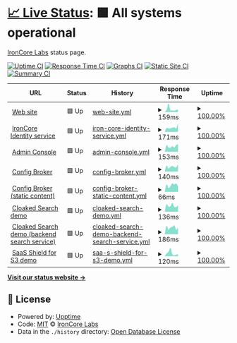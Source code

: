 # [📈 Live Status](https://upptime.ironcorelabs.com): <!--live status--> **🟩 All systems operational**

[IronCore Labs](https://ironcorelabs.com) status page.

[![Uptime CI](https://github.com/IronCoreLabs/upptime/workflows/Uptime%20CI/badge.svg)](https://github.com/IronCoreLabs/upptime/actions?query=workflow%3A%22Uptime+CI%22)
[![Response Time CI](https://github.com/IronCoreLabs/upptime/workflows/Response%20Time%20CI/badge.svg)](https://github.com/IronCoreLabs/upptime/actions?query=workflow%3A%22Response+Time+CI%22)
[![Graphs CI](https://github.com/IronCoreLabs/upptime/workflows/Graphs%20CI/badge.svg)](https://github.com/IronCoreLabs/upptime/actions?query=workflow%3A%22Graphs+CI%22)
[![Static Site CI](https://github.com/IronCoreLabs/upptime/workflows/Static%20Site%20CI/badge.svg)](https://github.com/IronCoreLabs/upptime/actions?query=workflow%3A%22Static+Site+CI%22)
[![Summary CI](https://github.com/IronCoreLabs/upptime/workflows/Summary%20CI/badge.svg)](https://github.com/IronCoreLabs/upptime/actions?query=workflow%3A%22Summary+CI%22)

<!--start: status pages-->
<!-- This summary is generated by Upptime (https://github.com/upptime/upptime) -->
<!-- Do not edit this manually, your changes will be overwritten -->
<!-- prettier-ignore -->
| URL | Status | History | Response Time | Uptime |
| --- | ------ | ------- | ------------- | ------ |
| <img alt="" src="https://icons.duckduckgo.com/ip3/ironcorelabs.com.ico" height="13"> [Web site](https://ironcorelabs.com/) | 🟩 Up | [web-site.yml](https://github.com/IronCoreLabs/upptime/commits/HEAD/history/web-site.yml) | <details><summary><img alt="Response time graph" src="./graphs/web-site/response-time-week.png" height="20"> 159ms</summary><br><a href="https://upptime.ironcorelabs.com/history/web-site"><img alt="Response time 128" src="https://img.shields.io/endpoint?url=https%3A%2F%2Fraw.githubusercontent.com%2FIronCoreLabs%2Fupptime%2FHEAD%2Fapi%2Fweb-site%2Fresponse-time.json"></a><br><a href="https://upptime.ironcorelabs.com/history/web-site"><img alt="24-hour response time 147" src="https://img.shields.io/endpoint?url=https%3A%2F%2Fraw.githubusercontent.com%2FIronCoreLabs%2Fupptime%2FHEAD%2Fapi%2Fweb-site%2Fresponse-time-day.json"></a><br><a href="https://upptime.ironcorelabs.com/history/web-site"><img alt="7-day response time 159" src="https://img.shields.io/endpoint?url=https%3A%2F%2Fraw.githubusercontent.com%2FIronCoreLabs%2Fupptime%2FHEAD%2Fapi%2Fweb-site%2Fresponse-time-week.json"></a><br><a href="https://upptime.ironcorelabs.com/history/web-site"><img alt="30-day response time 132" src="https://img.shields.io/endpoint?url=https%3A%2F%2Fraw.githubusercontent.com%2FIronCoreLabs%2Fupptime%2FHEAD%2Fapi%2Fweb-site%2Fresponse-time-month.json"></a><br><a href="https://upptime.ironcorelabs.com/history/web-site"><img alt="1-year response time 117" src="https://img.shields.io/endpoint?url=https%3A%2F%2Fraw.githubusercontent.com%2FIronCoreLabs%2Fupptime%2FHEAD%2Fapi%2Fweb-site%2Fresponse-time-year.json"></a></details> | <details><summary><a href="https://upptime.ironcorelabs.com/history/web-site">100.00%</a></summary><a href="https://upptime.ironcorelabs.com/history/web-site"><img alt="All-time uptime 99.40%" src="https://img.shields.io/endpoint?url=https%3A%2F%2Fraw.githubusercontent.com%2FIronCoreLabs%2Fupptime%2FHEAD%2Fapi%2Fweb-site%2Fuptime.json"></a><br><a href="https://upptime.ironcorelabs.com/history/web-site"><img alt="24-hour uptime 100.00%" src="https://img.shields.io/endpoint?url=https%3A%2F%2Fraw.githubusercontent.com%2FIronCoreLabs%2Fupptime%2FHEAD%2Fapi%2Fweb-site%2Fuptime-day.json"></a><br><a href="https://upptime.ironcorelabs.com/history/web-site"><img alt="7-day uptime 100.00%" src="https://img.shields.io/endpoint?url=https%3A%2F%2Fraw.githubusercontent.com%2FIronCoreLabs%2Fupptime%2FHEAD%2Fapi%2Fweb-site%2Fuptime-week.json"></a><br><a href="https://upptime.ironcorelabs.com/history/web-site"><img alt="30-day uptime 100.00%" src="https://img.shields.io/endpoint?url=https%3A%2F%2Fraw.githubusercontent.com%2FIronCoreLabs%2Fupptime%2FHEAD%2Fapi%2Fweb-site%2Fuptime-month.json"></a><br><a href="https://upptime.ironcorelabs.com/history/web-site"><img alt="1-year uptime 100.00%" src="https://img.shields.io/endpoint?url=https%3A%2F%2Fraw.githubusercontent.com%2FIronCoreLabs%2Fupptime%2FHEAD%2Fapi%2Fweb-site%2Fuptime-year.json"></a></details>
| <img alt="" src="https://icons.duckduckgo.com/ip3/api.ironcorelabs.com.ico" height="13"> [IronCore Identity service](https://api.ironcorelabs.com/api/health) | 🟩 Up | [iron-core-identity-service.yml](https://github.com/IronCoreLabs/upptime/commits/HEAD/history/iron-core-identity-service.yml) | <details><summary><img alt="Response time graph" src="./graphs/iron-core-identity-service/response-time-week.png" height="20"> 171ms</summary><br><a href="https://upptime.ironcorelabs.com/history/iron-core-identity-service"><img alt="Response time 229" src="https://img.shields.io/endpoint?url=https%3A%2F%2Fraw.githubusercontent.com%2FIronCoreLabs%2Fupptime%2FHEAD%2Fapi%2Firon-core-identity-service%2Fresponse-time.json"></a><br><a href="https://upptime.ironcorelabs.com/history/iron-core-identity-service"><img alt="24-hour response time 318" src="https://img.shields.io/endpoint?url=https%3A%2F%2Fraw.githubusercontent.com%2FIronCoreLabs%2Fupptime%2FHEAD%2Fapi%2Firon-core-identity-service%2Fresponse-time-day.json"></a><br><a href="https://upptime.ironcorelabs.com/history/iron-core-identity-service"><img alt="7-day response time 171" src="https://img.shields.io/endpoint?url=https%3A%2F%2Fraw.githubusercontent.com%2FIronCoreLabs%2Fupptime%2FHEAD%2Fapi%2Firon-core-identity-service%2Fresponse-time-week.json"></a><br><a href="https://upptime.ironcorelabs.com/history/iron-core-identity-service"><img alt="30-day response time 187" src="https://img.shields.io/endpoint?url=https%3A%2F%2Fraw.githubusercontent.com%2FIronCoreLabs%2Fupptime%2FHEAD%2Fapi%2Firon-core-identity-service%2Fresponse-time-month.json"></a><br><a href="https://upptime.ironcorelabs.com/history/iron-core-identity-service"><img alt="1-year response time 250" src="https://img.shields.io/endpoint?url=https%3A%2F%2Fraw.githubusercontent.com%2FIronCoreLabs%2Fupptime%2FHEAD%2Fapi%2Firon-core-identity-service%2Fresponse-time-year.json"></a></details> | <details><summary><a href="https://upptime.ironcorelabs.com/history/iron-core-identity-service">100.00%</a></summary><a href="https://upptime.ironcorelabs.com/history/iron-core-identity-service"><img alt="All-time uptime 100.00%" src="https://img.shields.io/endpoint?url=https%3A%2F%2Fraw.githubusercontent.com%2FIronCoreLabs%2Fupptime%2FHEAD%2Fapi%2Firon-core-identity-service%2Fuptime.json"></a><br><a href="https://upptime.ironcorelabs.com/history/iron-core-identity-service"><img alt="24-hour uptime 100.00%" src="https://img.shields.io/endpoint?url=https%3A%2F%2Fraw.githubusercontent.com%2FIronCoreLabs%2Fupptime%2FHEAD%2Fapi%2Firon-core-identity-service%2Fuptime-day.json"></a><br><a href="https://upptime.ironcorelabs.com/history/iron-core-identity-service"><img alt="7-day uptime 100.00%" src="https://img.shields.io/endpoint?url=https%3A%2F%2Fraw.githubusercontent.com%2FIronCoreLabs%2Fupptime%2FHEAD%2Fapi%2Firon-core-identity-service%2Fuptime-week.json"></a><br><a href="https://upptime.ironcorelabs.com/history/iron-core-identity-service"><img alt="30-day uptime 100.00%" src="https://img.shields.io/endpoint?url=https%3A%2F%2Fraw.githubusercontent.com%2FIronCoreLabs%2Fupptime%2FHEAD%2Fapi%2Firon-core-identity-service%2Fuptime-month.json"></a><br><a href="https://upptime.ironcorelabs.com/history/iron-core-identity-service"><img alt="1-year uptime 99.99%" src="https://img.shields.io/endpoint?url=https%3A%2F%2Fraw.githubusercontent.com%2FIronCoreLabs%2Fupptime%2FHEAD%2Fapi%2Firon-core-identity-service%2Fuptime-year.json"></a></details>
| <img alt="" src="https://icons.duckduckgo.com/ip3/admin.ironcorelabs.com.ico" height="13"> [Admin Console](https://admin.ironcorelabs.com/api/health) | 🟩 Up | [admin-console.yml](https://github.com/IronCoreLabs/upptime/commits/HEAD/history/admin-console.yml) | <details><summary><img alt="Response time graph" src="./graphs/admin-console/response-time-week.png" height="20"> 153ms</summary><br><a href="https://upptime.ironcorelabs.com/history/admin-console"><img alt="Response time 166" src="https://img.shields.io/endpoint?url=https%3A%2F%2Fraw.githubusercontent.com%2FIronCoreLabs%2Fupptime%2FHEAD%2Fapi%2Fadmin-console%2Fresponse-time.json"></a><br><a href="https://upptime.ironcorelabs.com/history/admin-console"><img alt="24-hour response time 212" src="https://img.shields.io/endpoint?url=https%3A%2F%2Fraw.githubusercontent.com%2FIronCoreLabs%2Fupptime%2FHEAD%2Fapi%2Fadmin-console%2Fresponse-time-day.json"></a><br><a href="https://upptime.ironcorelabs.com/history/admin-console"><img alt="7-day response time 153" src="https://img.shields.io/endpoint?url=https%3A%2F%2Fraw.githubusercontent.com%2FIronCoreLabs%2Fupptime%2FHEAD%2Fapi%2Fadmin-console%2Fresponse-time-week.json"></a><br><a href="https://upptime.ironcorelabs.com/history/admin-console"><img alt="30-day response time 175" src="https://img.shields.io/endpoint?url=https%3A%2F%2Fraw.githubusercontent.com%2FIronCoreLabs%2Fupptime%2FHEAD%2Fapi%2Fadmin-console%2Fresponse-time-month.json"></a><br><a href="https://upptime.ironcorelabs.com/history/admin-console"><img alt="1-year response time 164" src="https://img.shields.io/endpoint?url=https%3A%2F%2Fraw.githubusercontent.com%2FIronCoreLabs%2Fupptime%2FHEAD%2Fapi%2Fadmin-console%2Fresponse-time-year.json"></a></details> | <details><summary><a href="https://upptime.ironcorelabs.com/history/admin-console">100.00%</a></summary><a href="https://upptime.ironcorelabs.com/history/admin-console"><img alt="All-time uptime 100.00%" src="https://img.shields.io/endpoint?url=https%3A%2F%2Fraw.githubusercontent.com%2FIronCoreLabs%2Fupptime%2FHEAD%2Fapi%2Fadmin-console%2Fuptime.json"></a><br><a href="https://upptime.ironcorelabs.com/history/admin-console"><img alt="24-hour uptime 100.00%" src="https://img.shields.io/endpoint?url=https%3A%2F%2Fraw.githubusercontent.com%2FIronCoreLabs%2Fupptime%2FHEAD%2Fapi%2Fadmin-console%2Fuptime-day.json"></a><br><a href="https://upptime.ironcorelabs.com/history/admin-console"><img alt="7-day uptime 100.00%" src="https://img.shields.io/endpoint?url=https%3A%2F%2Fraw.githubusercontent.com%2FIronCoreLabs%2Fupptime%2FHEAD%2Fapi%2Fadmin-console%2Fuptime-week.json"></a><br><a href="https://upptime.ironcorelabs.com/history/admin-console"><img alt="30-day uptime 100.00%" src="https://img.shields.io/endpoint?url=https%3A%2F%2Fraw.githubusercontent.com%2FIronCoreLabs%2Fupptime%2FHEAD%2Fapi%2Fadmin-console%2Fuptime-month.json"></a><br><a href="https://upptime.ironcorelabs.com/history/admin-console"><img alt="1-year uptime 100.00%" src="https://img.shields.io/endpoint?url=https%3A%2F%2Fraw.githubusercontent.com%2FIronCoreLabs%2Fupptime%2FHEAD%2Fapi%2Fadmin-console%2Fuptime-year.json"></a></details>
| <img alt="" src="https://icons.duckduckgo.com/ip3/config.ironcorelabs.com.ico" height="13"> [Config Broker](https://config.ironcorelabs.com/health) | 🟩 Up | [config-broker.yml](https://github.com/IronCoreLabs/upptime/commits/HEAD/history/config-broker.yml) | <details><summary><img alt="Response time graph" src="./graphs/config-broker/response-time-week.png" height="20"> 140ms</summary><br><a href="https://upptime.ironcorelabs.com/history/config-broker"><img alt="Response time 151" src="https://img.shields.io/endpoint?url=https%3A%2F%2Fraw.githubusercontent.com%2FIronCoreLabs%2Fupptime%2FHEAD%2Fapi%2Fconfig-broker%2Fresponse-time.json"></a><br><a href="https://upptime.ironcorelabs.com/history/config-broker"><img alt="24-hour response time 204" src="https://img.shields.io/endpoint?url=https%3A%2F%2Fraw.githubusercontent.com%2FIronCoreLabs%2Fupptime%2FHEAD%2Fapi%2Fconfig-broker%2Fresponse-time-day.json"></a><br><a href="https://upptime.ironcorelabs.com/history/config-broker"><img alt="7-day response time 140" src="https://img.shields.io/endpoint?url=https%3A%2F%2Fraw.githubusercontent.com%2FIronCoreLabs%2Fupptime%2FHEAD%2Fapi%2Fconfig-broker%2Fresponse-time-week.json"></a><br><a href="https://upptime.ironcorelabs.com/history/config-broker"><img alt="30-day response time 168" src="https://img.shields.io/endpoint?url=https%3A%2F%2Fraw.githubusercontent.com%2FIronCoreLabs%2Fupptime%2FHEAD%2Fapi%2Fconfig-broker%2Fresponse-time-month.json"></a><br><a href="https://upptime.ironcorelabs.com/history/config-broker"><img alt="1-year response time 150" src="https://img.shields.io/endpoint?url=https%3A%2F%2Fraw.githubusercontent.com%2FIronCoreLabs%2Fupptime%2FHEAD%2Fapi%2Fconfig-broker%2Fresponse-time-year.json"></a></details> | <details><summary><a href="https://upptime.ironcorelabs.com/history/config-broker">100.00%</a></summary><a href="https://upptime.ironcorelabs.com/history/config-broker"><img alt="All-time uptime 99.40%" src="https://img.shields.io/endpoint?url=https%3A%2F%2Fraw.githubusercontent.com%2FIronCoreLabs%2Fupptime%2FHEAD%2Fapi%2Fconfig-broker%2Fuptime.json"></a><br><a href="https://upptime.ironcorelabs.com/history/config-broker"><img alt="24-hour uptime 100.00%" src="https://img.shields.io/endpoint?url=https%3A%2F%2Fraw.githubusercontent.com%2FIronCoreLabs%2Fupptime%2FHEAD%2Fapi%2Fconfig-broker%2Fuptime-day.json"></a><br><a href="https://upptime.ironcorelabs.com/history/config-broker"><img alt="7-day uptime 100.00%" src="https://img.shields.io/endpoint?url=https%3A%2F%2Fraw.githubusercontent.com%2FIronCoreLabs%2Fupptime%2FHEAD%2Fapi%2Fconfig-broker%2Fuptime-week.json"></a><br><a href="https://upptime.ironcorelabs.com/history/config-broker"><img alt="30-day uptime 99.98%" src="https://img.shields.io/endpoint?url=https%3A%2F%2Fraw.githubusercontent.com%2FIronCoreLabs%2Fupptime%2FHEAD%2Fapi%2Fconfig-broker%2Fuptime-month.json"></a><br><a href="https://upptime.ironcorelabs.com/history/config-broker"><img alt="1-year uptime 100.00%" src="https://img.shields.io/endpoint?url=https%3A%2F%2Fraw.githubusercontent.com%2FIronCoreLabs%2Fupptime%2FHEAD%2Fapi%2Fconfig-broker%2Fuptime-year.json"></a></details>
| <img alt="" src="https://icons.duckduckgo.com/ip3/config.ironcorelabs.com.ico" height="13"> [Config Broker (static content)](https://config.ironcorelabs.com/static/manifest.json) | 🟩 Up | [config-broker-static-content.yml](https://github.com/IronCoreLabs/upptime/commits/HEAD/history/config-broker-static-content.yml) | <details><summary><img alt="Response time graph" src="./graphs/config-broker-static-content/response-time-week.png" height="20"> 66ms</summary><br><a href="https://upptime.ironcorelabs.com/history/config-broker-static-content"><img alt="Response time 76" src="https://img.shields.io/endpoint?url=https%3A%2F%2Fraw.githubusercontent.com%2FIronCoreLabs%2Fupptime%2FHEAD%2Fapi%2Fconfig-broker-static-content%2Fresponse-time.json"></a><br><a href="https://upptime.ironcorelabs.com/history/config-broker-static-content"><img alt="24-hour response time 52" src="https://img.shields.io/endpoint?url=https%3A%2F%2Fraw.githubusercontent.com%2FIronCoreLabs%2Fupptime%2FHEAD%2Fapi%2Fconfig-broker-static-content%2Fresponse-time-day.json"></a><br><a href="https://upptime.ironcorelabs.com/history/config-broker-static-content"><img alt="7-day response time 66" src="https://img.shields.io/endpoint?url=https%3A%2F%2Fraw.githubusercontent.com%2FIronCoreLabs%2Fupptime%2FHEAD%2Fapi%2Fconfig-broker-static-content%2Fresponse-time-week.json"></a><br><a href="https://upptime.ironcorelabs.com/history/config-broker-static-content"><img alt="30-day response time 64" src="https://img.shields.io/endpoint?url=https%3A%2F%2Fraw.githubusercontent.com%2FIronCoreLabs%2Fupptime%2FHEAD%2Fapi%2Fconfig-broker-static-content%2Fresponse-time-month.json"></a><br><a href="https://upptime.ironcorelabs.com/history/config-broker-static-content"><img alt="1-year response time 71" src="https://img.shields.io/endpoint?url=https%3A%2F%2Fraw.githubusercontent.com%2FIronCoreLabs%2Fupptime%2FHEAD%2Fapi%2Fconfig-broker-static-content%2Fresponse-time-year.json"></a></details> | <details><summary><a href="https://upptime.ironcorelabs.com/history/config-broker-static-content">100.00%</a></summary><a href="https://upptime.ironcorelabs.com/history/config-broker-static-content"><img alt="All-time uptime 99.40%" src="https://img.shields.io/endpoint?url=https%3A%2F%2Fraw.githubusercontent.com%2FIronCoreLabs%2Fupptime%2FHEAD%2Fapi%2Fconfig-broker-static-content%2Fuptime.json"></a><br><a href="https://upptime.ironcorelabs.com/history/config-broker-static-content"><img alt="24-hour uptime 100.00%" src="https://img.shields.io/endpoint?url=https%3A%2F%2Fraw.githubusercontent.com%2FIronCoreLabs%2Fupptime%2FHEAD%2Fapi%2Fconfig-broker-static-content%2Fuptime-day.json"></a><br><a href="https://upptime.ironcorelabs.com/history/config-broker-static-content"><img alt="7-day uptime 100.00%" src="https://img.shields.io/endpoint?url=https%3A%2F%2Fraw.githubusercontent.com%2FIronCoreLabs%2Fupptime%2FHEAD%2Fapi%2Fconfig-broker-static-content%2Fuptime-week.json"></a><br><a href="https://upptime.ironcorelabs.com/history/config-broker-static-content"><img alt="30-day uptime 100.00%" src="https://img.shields.io/endpoint?url=https%3A%2F%2Fraw.githubusercontent.com%2FIronCoreLabs%2Fupptime%2FHEAD%2Fapi%2Fconfig-broker-static-content%2Fuptime-month.json"></a><br><a href="https://upptime.ironcorelabs.com/history/config-broker-static-content"><img alt="1-year uptime 100.00%" src="https://img.shields.io/endpoint?url=https%3A%2F%2Fraw.githubusercontent.com%2FIronCoreLabs%2Fupptime%2FHEAD%2Fapi%2Fconfig-broker-static-content%2Fuptime-year.json"></a></details>
| <img alt="" src="https://icons.duckduckgo.com/ip3/cloaked-search.ironcorelabs.com.ico" height="13"> [Cloaked Search demo](https://cloaked-search.ironcorelabs.com/_cloaked_search/live) | 🟩 Up | [cloaked-search-demo.yml](https://github.com/IronCoreLabs/upptime/commits/HEAD/history/cloaked-search-demo.yml) | <details><summary><img alt="Response time graph" src="./graphs/cloaked-search-demo/response-time-week.png" height="20"> 136ms</summary><br><a href="https://upptime.ironcorelabs.com/history/cloaked-search-demo"><img alt="Response time 152" src="https://img.shields.io/endpoint?url=https%3A%2F%2Fraw.githubusercontent.com%2FIronCoreLabs%2Fupptime%2FHEAD%2Fapi%2Fcloaked-search-demo%2Fresponse-time.json"></a><br><a href="https://upptime.ironcorelabs.com/history/cloaked-search-demo"><img alt="24-hour response time 142" src="https://img.shields.io/endpoint?url=https%3A%2F%2Fraw.githubusercontent.com%2FIronCoreLabs%2Fupptime%2FHEAD%2Fapi%2Fcloaked-search-demo%2Fresponse-time-day.json"></a><br><a href="https://upptime.ironcorelabs.com/history/cloaked-search-demo"><img alt="7-day response time 136" src="https://img.shields.io/endpoint?url=https%3A%2F%2Fraw.githubusercontent.com%2FIronCoreLabs%2Fupptime%2FHEAD%2Fapi%2Fcloaked-search-demo%2Fresponse-time-week.json"></a><br><a href="https://upptime.ironcorelabs.com/history/cloaked-search-demo"><img alt="30-day response time 151" src="https://img.shields.io/endpoint?url=https%3A%2F%2Fraw.githubusercontent.com%2FIronCoreLabs%2Fupptime%2FHEAD%2Fapi%2Fcloaked-search-demo%2Fresponse-time-month.json"></a><br><a href="https://upptime.ironcorelabs.com/history/cloaked-search-demo"><img alt="1-year response time 153" src="https://img.shields.io/endpoint?url=https%3A%2F%2Fraw.githubusercontent.com%2FIronCoreLabs%2Fupptime%2FHEAD%2Fapi%2Fcloaked-search-demo%2Fresponse-time-year.json"></a></details> | <details><summary><a href="https://upptime.ironcorelabs.com/history/cloaked-search-demo">100.00%</a></summary><a href="https://upptime.ironcorelabs.com/history/cloaked-search-demo"><img alt="All-time uptime 98.63%" src="https://img.shields.io/endpoint?url=https%3A%2F%2Fraw.githubusercontent.com%2FIronCoreLabs%2Fupptime%2FHEAD%2Fapi%2Fcloaked-search-demo%2Fuptime.json"></a><br><a href="https://upptime.ironcorelabs.com/history/cloaked-search-demo"><img alt="24-hour uptime 100.00%" src="https://img.shields.io/endpoint?url=https%3A%2F%2Fraw.githubusercontent.com%2FIronCoreLabs%2Fupptime%2FHEAD%2Fapi%2Fcloaked-search-demo%2Fuptime-day.json"></a><br><a href="https://upptime.ironcorelabs.com/history/cloaked-search-demo"><img alt="7-day uptime 100.00%" src="https://img.shields.io/endpoint?url=https%3A%2F%2Fraw.githubusercontent.com%2FIronCoreLabs%2Fupptime%2FHEAD%2Fapi%2Fcloaked-search-demo%2Fuptime-week.json"></a><br><a href="https://upptime.ironcorelabs.com/history/cloaked-search-demo"><img alt="30-day uptime 100.00%" src="https://img.shields.io/endpoint?url=https%3A%2F%2Fraw.githubusercontent.com%2FIronCoreLabs%2Fupptime%2FHEAD%2Fapi%2Fcloaked-search-demo%2Fuptime-month.json"></a><br><a href="https://upptime.ironcorelabs.com/history/cloaked-search-demo"><img alt="1-year uptime 99.97%" src="https://img.shields.io/endpoint?url=https%3A%2F%2Fraw.githubusercontent.com%2FIronCoreLabs%2Fupptime%2FHEAD%2Fapi%2Fcloaked-search-demo%2Fuptime-year.json"></a></details>
| <img alt="" src="https://icons.duckduckgo.com/ip3/search-service.ironcorelabs.com.ico" height="13"> [Cloaked Search demo (backend search service)](https://search-service.ironcorelabs.com/wikipedia_v2/_search?size=0) | 🟩 Up | [cloaked-search-demo-backend-search-service.yml](https://github.com/IronCoreLabs/upptime/commits/HEAD/history/cloaked-search-demo-backend-search-service.yml) | <details><summary><img alt="Response time graph" src="./graphs/cloaked-search-demo-backend-search-service/response-time-week.png" height="20"> 186ms</summary><br><a href="https://upptime.ironcorelabs.com/history/cloaked-search-demo-backend-search-service"><img alt="Response time 165" src="https://img.shields.io/endpoint?url=https%3A%2F%2Fraw.githubusercontent.com%2FIronCoreLabs%2Fupptime%2FHEAD%2Fapi%2Fcloaked-search-demo-backend-search-service%2Fresponse-time.json"></a><br><a href="https://upptime.ironcorelabs.com/history/cloaked-search-demo-backend-search-service"><img alt="24-hour response time 181" src="https://img.shields.io/endpoint?url=https%3A%2F%2Fraw.githubusercontent.com%2FIronCoreLabs%2Fupptime%2FHEAD%2Fapi%2Fcloaked-search-demo-backend-search-service%2Fresponse-time-day.json"></a><br><a href="https://upptime.ironcorelabs.com/history/cloaked-search-demo-backend-search-service"><img alt="7-day response time 186" src="https://img.shields.io/endpoint?url=https%3A%2F%2Fraw.githubusercontent.com%2FIronCoreLabs%2Fupptime%2FHEAD%2Fapi%2Fcloaked-search-demo-backend-search-service%2Fresponse-time-week.json"></a><br><a href="https://upptime.ironcorelabs.com/history/cloaked-search-demo-backend-search-service"><img alt="30-day response time 153" src="https://img.shields.io/endpoint?url=https%3A%2F%2Fraw.githubusercontent.com%2FIronCoreLabs%2Fupptime%2FHEAD%2Fapi%2Fcloaked-search-demo-backend-search-service%2Fresponse-time-month.json"></a><br><a href="https://upptime.ironcorelabs.com/history/cloaked-search-demo-backend-search-service"><img alt="1-year response time 150" src="https://img.shields.io/endpoint?url=https%3A%2F%2Fraw.githubusercontent.com%2FIronCoreLabs%2Fupptime%2FHEAD%2Fapi%2Fcloaked-search-demo-backend-search-service%2Fresponse-time-year.json"></a></details> | <details><summary><a href="https://upptime.ironcorelabs.com/history/cloaked-search-demo-backend-search-service">100.00%</a></summary><a href="https://upptime.ironcorelabs.com/history/cloaked-search-demo-backend-search-service"><img alt="All-time uptime 98.63%" src="https://img.shields.io/endpoint?url=https%3A%2F%2Fraw.githubusercontent.com%2FIronCoreLabs%2Fupptime%2FHEAD%2Fapi%2Fcloaked-search-demo-backend-search-service%2Fuptime.json"></a><br><a href="https://upptime.ironcorelabs.com/history/cloaked-search-demo-backend-search-service"><img alt="24-hour uptime 100.00%" src="https://img.shields.io/endpoint?url=https%3A%2F%2Fraw.githubusercontent.com%2FIronCoreLabs%2Fupptime%2FHEAD%2Fapi%2Fcloaked-search-demo-backend-search-service%2Fuptime-day.json"></a><br><a href="https://upptime.ironcorelabs.com/history/cloaked-search-demo-backend-search-service"><img alt="7-day uptime 100.00%" src="https://img.shields.io/endpoint?url=https%3A%2F%2Fraw.githubusercontent.com%2FIronCoreLabs%2Fupptime%2FHEAD%2Fapi%2Fcloaked-search-demo-backend-search-service%2Fuptime-week.json"></a><br><a href="https://upptime.ironcorelabs.com/history/cloaked-search-demo-backend-search-service"><img alt="30-day uptime 100.00%" src="https://img.shields.io/endpoint?url=https%3A%2F%2Fraw.githubusercontent.com%2FIronCoreLabs%2Fupptime%2FHEAD%2Fapi%2Fcloaked-search-demo-backend-search-service%2Fuptime-month.json"></a><br><a href="https://upptime.ironcorelabs.com/history/cloaked-search-demo-backend-search-service"><img alt="1-year uptime 99.97%" src="https://img.shields.io/endpoint?url=https%3A%2F%2Fraw.githubusercontent.com%2FIronCoreLabs%2Fupptime%2FHEAD%2Fapi%2Fcloaked-search-demo-backend-search-service%2Fuptime-year.json"></a></details>
| <img alt="" src="https://icons.duckduckgo.com/ip3/saas-shield-for-s3-demo.ironcorelabs.com.ico" height="13"> [SaaS Shield for S3 demo](https://saas-shield-for-s3-demo.ironcorelabs.com/healthz) | 🟩 Up | [saa-s-shield-for-s3-demo.yml](https://github.com/IronCoreLabs/upptime/commits/HEAD/history/saa-s-shield-for-s3-demo.yml) | <details><summary><img alt="Response time graph" src="./graphs/saa-s-shield-for-s3-demo/response-time-week.png" height="20"> 120ms</summary><br><a href="https://upptime.ironcorelabs.com/history/saa-s-shield-for-s3-demo"><img alt="Response time 183" src="https://img.shields.io/endpoint?url=https%3A%2F%2Fraw.githubusercontent.com%2FIronCoreLabs%2Fupptime%2FHEAD%2Fapi%2Fsaa-s-shield-for-s3-demo%2Fresponse-time.json"></a><br><a href="https://upptime.ironcorelabs.com/history/saa-s-shield-for-s3-demo"><img alt="24-hour response time 79" src="https://img.shields.io/endpoint?url=https%3A%2F%2Fraw.githubusercontent.com%2FIronCoreLabs%2Fupptime%2FHEAD%2Fapi%2Fsaa-s-shield-for-s3-demo%2Fresponse-time-day.json"></a><br><a href="https://upptime.ironcorelabs.com/history/saa-s-shield-for-s3-demo"><img alt="7-day response time 120" src="https://img.shields.io/endpoint?url=https%3A%2F%2Fraw.githubusercontent.com%2FIronCoreLabs%2Fupptime%2FHEAD%2Fapi%2Fsaa-s-shield-for-s3-demo%2Fresponse-time-week.json"></a><br><a href="https://upptime.ironcorelabs.com/history/saa-s-shield-for-s3-demo"><img alt="30-day response time 172" src="https://img.shields.io/endpoint?url=https%3A%2F%2Fraw.githubusercontent.com%2FIronCoreLabs%2Fupptime%2FHEAD%2Fapi%2Fsaa-s-shield-for-s3-demo%2Fresponse-time-month.json"></a><br><a href="https://upptime.ironcorelabs.com/history/saa-s-shield-for-s3-demo"><img alt="1-year response time 180" src="https://img.shields.io/endpoint?url=https%3A%2F%2Fraw.githubusercontent.com%2FIronCoreLabs%2Fupptime%2FHEAD%2Fapi%2Fsaa-s-shield-for-s3-demo%2Fresponse-time-year.json"></a></details> | <details><summary><a href="https://upptime.ironcorelabs.com/history/saa-s-shield-for-s3-demo">100.00%</a></summary><a href="https://upptime.ironcorelabs.com/history/saa-s-shield-for-s3-demo"><img alt="All-time uptime 99.05%" src="https://img.shields.io/endpoint?url=https%3A%2F%2Fraw.githubusercontent.com%2FIronCoreLabs%2Fupptime%2FHEAD%2Fapi%2Fsaa-s-shield-for-s3-demo%2Fuptime.json"></a><br><a href="https://upptime.ironcorelabs.com/history/saa-s-shield-for-s3-demo"><img alt="24-hour uptime 100.00%" src="https://img.shields.io/endpoint?url=https%3A%2F%2Fraw.githubusercontent.com%2FIronCoreLabs%2Fupptime%2FHEAD%2Fapi%2Fsaa-s-shield-for-s3-demo%2Fuptime-day.json"></a><br><a href="https://upptime.ironcorelabs.com/history/saa-s-shield-for-s3-demo"><img alt="7-day uptime 100.00%" src="https://img.shields.io/endpoint?url=https%3A%2F%2Fraw.githubusercontent.com%2FIronCoreLabs%2Fupptime%2FHEAD%2Fapi%2Fsaa-s-shield-for-s3-demo%2Fuptime-week.json"></a><br><a href="https://upptime.ironcorelabs.com/history/saa-s-shield-for-s3-demo"><img alt="30-day uptime 96.34%" src="https://img.shields.io/endpoint?url=https%3A%2F%2Fraw.githubusercontent.com%2FIronCoreLabs%2Fupptime%2FHEAD%2Fapi%2Fsaa-s-shield-for-s3-demo%2Fuptime-month.json"></a><br><a href="https://upptime.ironcorelabs.com/history/saa-s-shield-for-s3-demo"><img alt="1-year uptime 99.70%" src="https://img.shields.io/endpoint?url=https%3A%2F%2Fraw.githubusercontent.com%2FIronCoreLabs%2Fupptime%2FHEAD%2Fapi%2Fsaa-s-shield-for-s3-demo%2Fuptime-year.json"></a></details>

<!--end: status pages-->

[**Visit our status website →**](https://upptime.ironcorelabs.com)

## 📄 License

- Powered by: [Upptime](https://github.com/upptime/upptime)
- Code: [MIT](./LICENSE) © [IronCore Labs](https://ironcorelabs.com)
- Data in the `./history` directory: [Open Database License](https://opendatacommons.org/licenses/odbl/1-0/)
